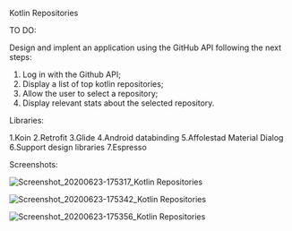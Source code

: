Kotlin Repositories

TO DO:

Design and implent an application using the GitHub API following the next steps:
  1. Log in with the Github API;
  2. Display a list of top kotlin repositories;
  3. Allow the user to select a repository;
  4. Display relevant stats about the selected repository.

Libraries:

  1.Koin
  2.Retrofit
  3.Glide
  4.Android databinding
  5.Affolestad Material Dialog
  6.Support design libraries
  7.Espresso

Screenshots:


![Screenshot_20200623-175317_Kotlin Repositories](https://user-images.githubusercontent.com/33603567/85556104-35c45980-b62f-11ea-8853-0b96c64947d4.jpg)

![Screenshot_20200623-175342_Kotlin Repositories](https://user-images.githubusercontent.com/33603567/85556167-4379df00-b62f-11ea-99ec-1f4c3fa13097.jpg)

![Screenshot_20200623-175356_Kotlin Repositories](https://user-images.githubusercontent.com/33603567/85556187-48d72980-b62f-11ea-9626-5bb94360db7f.jpg)
